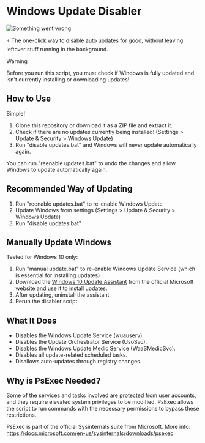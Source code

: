 # Windows Update Disabler

![](https://i.imgur.com/pGsWaOt.png 'Something went wrong')

⚡ The one-click way to disable auto updates for good, without leaving leftover stuff running in the background.

> [!WARNING]  
> Before you run this script, you must check if Windows is fully updated and isn't currently installing or downloading updates!

## How to Use

Simple!

1. Clone this repository or download it as a ZIP file and extract it.
2. Check if there are no updates currently being installed! (Settings > Update & Security > Windows Update)
3. Run "disable updates.bat" and Windows will never update automatically again.

You can run "reenable updates.bat" to undo the changes and allow Windows to update automatically again.

## Recommended Way of Updating

1. Run "reenable updates.bat" to re-enable Windows Update
2. Update Windows from settings (Settings > Update & Security > Windows Update)
3. Run "disable updates.bat"

## Manually Update Windows

Tested for Windows 10 only:

1. Run "manual update.bat" to re-enable Windows Update Service (which is essential for installing updates)
2. Download the [Windows 10 Update Assistant](https://www.microsoft.com/software-download/windows10) from the official Microsoft website and use it to install updates.
3. After updating, uninstall the assistant
4. Rerun the disabler script

## What It Does

-   Disables the Windows Update Service (wuauserv).
-   Disables the Update Orchestrator Service (UsoSvc).
-   Disables the Windows Update Medic Service (WaaSMedicSvc).
-   Disables all update-related scheduled tasks.
-   Disallows auto-updates through registry changes.

## Why is PsExec Needed?

Some of the services and tasks involved are protected from user accounts, and they require elevated system privileges to be modified. PsExec allows the script to run commands with the necessary permissions to bypass these restrictions.

PsExec is part of the official Sysinternals suite from Microsoft. More info: https://docs.microsoft.com/en-us/sysinternals/downloads/psexec
